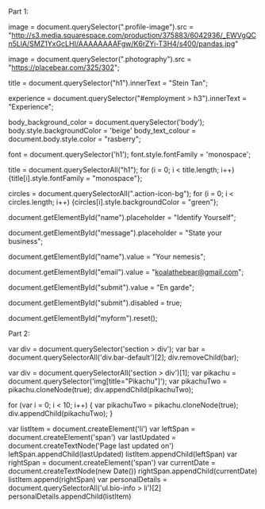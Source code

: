 
Part 1:

<!-- Select the element that contains the profile image (hint: look for the class). Change the src attribute so it points to a picture of your choosing instead. -->

image = document.querySelector(".profile-image").src = "http://s3.media.squarespace.com/production/375883/6042936/_EWVgQCn5LlA/SMZ1YxGcLHI/AAAAAAAAFgw/K6rZYi-T3H4/s400/pandas.jpg"

<!-- Use the same approach to select the element that contains the photo of the sky and change the src attribute to another picture URL of your choosing. -->

image = document.querySelector(".photography").src = "https://placebear.com/325/302";

<!-- Select the heading that says "Panda the Bear" and change it to your own name. -->

title = document.querySelector("h1").innerText = "Stein Tan";

<!-- Select the heading that says "Employment" and change it to something else. (hint: use a descendant selector) -->

experience = document.querySelector("#employment > h3").innerText = "Experience";
<!-- experience = document.querySelector("info-title").innerText = "Experienceeeee"; -->

<!-- Change the colour of the body. -->
body_background_color = document.querySelector('body'); body.style.backgroundColor = 'beige'
body_text_colour = document.body.style.color = "rasberry";

<!-- Change the colour used by the highlight class. -->

font = document.querySelector('h1'); font.style.fontFamily = 'monospace';

<!-- Change the font family of the h1 to 'monospace'. -->

title = document.querySelectorAll("h1"); for (i = 0; i < title.length; i++) {title[i].style.fontFamily = "monospace"};

<!-- Find a way to select the round icons in the sidebar and then change their colour. -->

circles = document.querySelectorAll(".action-icon-bg"); for (i = 0; i < circles.length; i++) {circles[i].style.backgroundColor = "green"};

<!-- Scroll down to the contact form. Change the placeholder attribute of the name field to "identify yourself". -->

document.getElementById("name").placeholder = "Identify Yourself";

<!-- Change the placeholder attribute of the message field to "state your business". -->

document.getElementById("message").placeholder = "State your business";

<!-- Give the name field a "value" attribute of "your nemesis". -->

document.getElementById("name").value = "Your nemesis";

<!-- Change the value attribute of the email field to "koalathebear@gmail.com". -->

document.getElementById("email").value = "koalathebear@gmail.com";

<!-- Change the value of the submit button on the contact form to "En garde!". -->

document.getElementById("submit").value = "En garde";

<!-- We should stop Koala from sending an email to Panda that they might regret! Find a way to disable the submit button (hint: familiarize yourself with the disabled attribute). -->

document.getElementById("submit").disabled = true;

<!-- We should help Panda protect their privacy by clearing their personal details from the sidebar. You can use reset() to do this. -->

document.getElementById("myform").reset();


Part 2:

var div = document.querySelector('section > div'); var bar = document.querySelectorAll('div.bar-default')[2]; div.removeChild(bar);

var div = document.querySelectorAll('section > div')[1]; var pikachu = document.querySelector('img[title="Pikachu"]'); var pikachuTwo = pikachu.cloneNode(true); div.appendChild(pikachuTwo);

for (var i = 0; i < 10; i++) { var pikachuTwo = pikachu.cloneNode(true); div.appendChild(pikachuTwo); }

var listItem = document.createElement('li') var leftSpan = document.createElement('span') var lastUpdated = document.createTextNode('Page last updated on') leftSpan.appendChild(lastUpdated) listItem.appendChild(leftSpan) var rightSpan = document.createElement('span') var currentDate = document.createTextNode(new Date()) rightSpan.appendChild(currentDate) listItem.append(rightSpan) var personalDetails = document.querySelectorAll('ul.bio-info > li')[2] personalDetails.appendChild(listItem)
